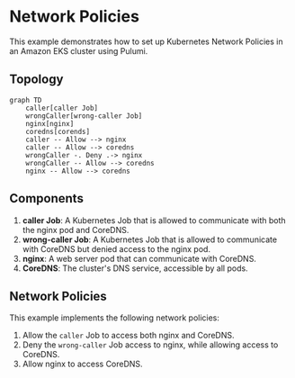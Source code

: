 # Network Policies

This example demonstrates how to set up Kubernetes Network Policies in an Amazon EKS cluster using Pulumi.

## Topology

```mermaid
graph TD
    caller[caller Job]
    wrongCaller[wrong-caller Job]
    nginx[nginx]
    coredns[corends]
    caller -- Allow --> nginx
    caller -- Allow --> coredns
    wrongCaller -. Deny .-> nginx
    wrongCaller -- Allow --> coredns
    nginx -- Allow --> coredns
```

## Components

1. **caller Job**: A Kubernetes Job that is allowed to communicate with both the nginx pod and CoreDNS.
2. **wrong-caller Job**: A Kubernetes Job that is allowed to communicate with CoreDNS but denied access to the nginx pod.
3. **nginx**: A web server pod that can communicate with CoreDNS.
4. **CoreDNS**: The cluster's DNS service, accessible by all pods.

## Network Policies

This example implements the following network policies:

1. Allow the `caller` Job to access both nginx and CoreDNS.
2. Deny the `wrong-caller` Job access to nginx, while allowing access to CoreDNS.
3. Allow nginx to access CoreDNS.
